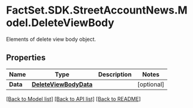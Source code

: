 # FactSet.SDK.StreetAccountNews.Model.DeleteViewBody
Elements of delete view body object.

## Properties

Name | Type | Description | Notes
------------ | ------------- | ------------- | -------------
**Data** | [**DeleteViewBodyData**](DeleteViewBodyData.md) |  | [optional] 

[[Back to Model list]](../README.md#documentation-for-models) [[Back to API list]](../README.md#documentation-for-api-endpoints) [[Back to README]](../README.md)

